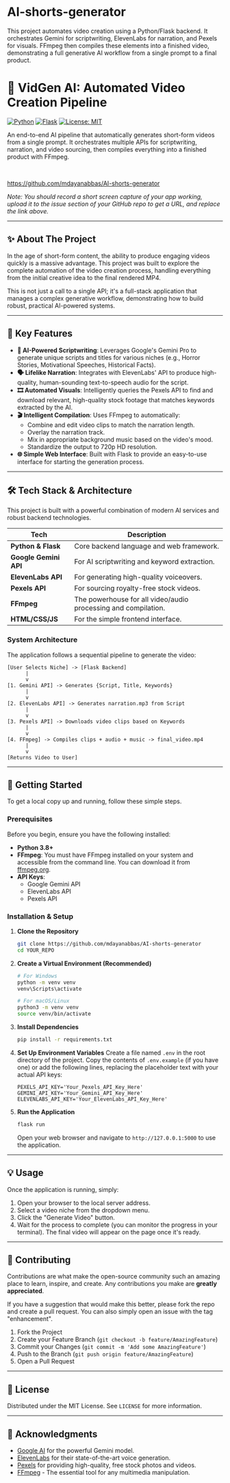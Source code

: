 # AI-shorts-generator
This project automates video creation using a Python/Flask backend. It orchestrates Gemini for scriptwriting, ElevenLabs for narration, and Pexels for visuals. FFmpeg then compiles these elements into a finished video, demonstrating a full generative AI workflow from a single prompt to a final product.

# 🤖 VidGen AI: Automated Video Creation Pipeline

[![Python](https://img.shields.io/badge/Python-3.9+-blue?style=for-the-badge&logo=python)](https://www.python.org/)
[![Flask](https://img.shields.io/badge/Flask-2.0-black?style=for-the-badge&logo=flask)](https://flask.palletsprojects.com/)
[![License: MIT](https://img.shields.io/badge/License-MIT-yellow.svg?style=for-the-badge)](https://opensource.org/licenses/MIT)

An end-to-end AI pipeline that automatically generates short-form videos from a single prompt. It orchestrates multiple APIs for scriptwriting, narration, and video sourcing, then compiles everything into a finished product with FFmpeg.

<br>

https://github.com/mdayanabbas/AI-shorts-generator

_Note: You should record a short screen capture of your app working, upload it to the issue section of your GitHub repo to get a URL, and replace the link above._

---

## ✨ About The Project

In the age of short-form content, the ability to produce engaging videos quickly is a massive advantage. This project was built to explore the complete automation of the video creation process, handling everything from the initial creative idea to the final rendered MP4.

This is not just a call to a single API; it's a full-stack application that manages a complex generative workflow, demonstrating how to build robust, practical AI-powered systems.

---

## 🚀 Key Features

-   **📝 AI-Powered Scriptwriting**: Leverages Google's Gemini Pro to generate unique scripts and titles for various niches (e.g., Horror Stories, Motivational Speeches, Historical Facts).
-   **🗣️ Lifelike Narration**: Integrates with ElevenLabs' API to produce high-quality, human-sounding text-to-speech audio for the script.
-   **🎞️ Automated Visuals**: Intelligently queries the Pexels API to find and download relevant, high-quality stock footage that matches keywords extracted by the AI.
-   **🎬 Intelligent Compilation**: Uses FFmpeg to automatically:
    -   Combine and edit video clips to match the narration length.
    -   Overlay the narration track.
    -   Mix in appropriate background music based on the video's mood.
    -   Standardize the output to 720p HD resolution.
-   **🌐 Simple Web Interface**: Built with Flask to provide an easy-to-use interface for starting the generation process.

---

## 🛠️ Tech Stack & Architecture

This project is built with a powerful combination of modern AI services and robust backend technologies.

| Tech                                                                   | Description                                |
| ---------------------------------------------------------------------- | ------------------------------------------ |
| **Python & Flask** | Core backend language and web framework.   |
| **Google Gemini API** | For AI scriptwriting and keyword extraction. |
| **ElevenLabs API** | For generating high-quality voiceovers.      |
| **Pexels API** | For sourcing royalty-free stock videos.    |
| **FFmpeg** | The powerhouse for all video/audio processing and compilation. |
| **HTML/CSS/JS** | For the simple frontend interface.         |

### System Architecture

The application follows a sequential pipeline to generate the video:

```
[User Selects Niche] -> [Flask Backend]
      |
      v
[1. Gemini API] -> Generates {Script, Title, Keywords}
      |
      v
[2. ElevenLabs API] -> Generates narration.mp3 from Script
      |
      v
[3. Pexels API] -> Downloads video clips based on Keywords
      |
      v
[4. FFmpeg] -> Compiles clips + audio + music -> final_video.mp4
      |
      v
[Returns Video to User]
```

---

## 🏁 Getting Started

To get a local copy up and running, follow these simple steps.

### Prerequisites

Before you begin, ensure you have the following installed:
* **Python 3.8+**
* **FFmpeg**: You must have FFmpeg installed on your system and accessible from the command line. You can download it from [ffmpeg.org](https://ffmpeg.org/download.html).
* **API Keys**:
    * Google Gemini API
    * ElevenLabs API
    * Pexels API

### Installation & Setup

1.  **Clone the Repository**
    ```sh
    git clone https://github.com/mdayanabbas/AI-shorts-generator
    cd YOUR_REPO
    ```

2.  **Create a Virtual Environment (Recommended)**
    ```sh
    # For Windows
    python -m venv venv
    venv\Scripts\activate

    # For macOS/Linux
    python3 -m venv venv
    source venv/bin/activate
    ```

3.  **Install Dependencies**
    ```sh
    pip install -r requirements.txt
    ```

4.  **Set Up Environment Variables**
    Create a file named `.env` in the root directory of the project. Copy the contents of `.env.example` (if you have one) or add the following lines, replacing the placeholder text with your actual API keys:
    ```.env
    PEXELS_API_KEY='Your_Pexels_API_Key_Here'
    GEMINI_API_KEY='Your_Gemini_API_Key_Here'
    ELEVENLABS_API_KEY='Your_ElevenLabs_API_Key_Here'
    ```

5.  **Run the Application**
    ```sh
    flask run
    ```
    Open your web browser and navigate to `http://127.0.0.1:5000` to use the application.

---

## 💡 Usage

Once the application is running, simply:
1.  Open your browser to the local server address.
2.  Select a video niche from the dropdown menu.
3.  Click the "Generate Video" button.
4.  Wait for the process to complete (you can monitor the progress in your terminal). The final video will appear on the page once it's ready.

---

## 🤝 Contributing

Contributions are what make the open-source community such an amazing place to learn, inspire, and create. Any contributions you make are **greatly appreciated**.

If you have a suggestion that would make this better, please fork the repo and create a pull request. You can also simply open an issue with the tag "enhancement".

1.  Fork the Project
2.  Create your Feature Branch (`git checkout -b feature/AmazingFeature`)
3.  Commit your Changes (`git commit -m 'Add some AmazingFeature'`)
4.  Push to the Branch (`git push origin feature/AmazingFeature`)
5.  Open a Pull Request

---

## 📄 License

Distributed under the MIT License. See `LICENSE` for more information.

---

## 🙏 Acknowledgments

* [Google AI](https://ai.google/) for the powerful Gemini model.
* [ElevenLabs](https://elevenlabs.io/) for their state-of-the-art voice generation.
* [Pexels](https://www.pexels.com) for providing high-quality, free stock photos and videos.
* [FFmpeg](https://ffmpeg.org/) - The essential tool for any multimedia manipulation.

```
